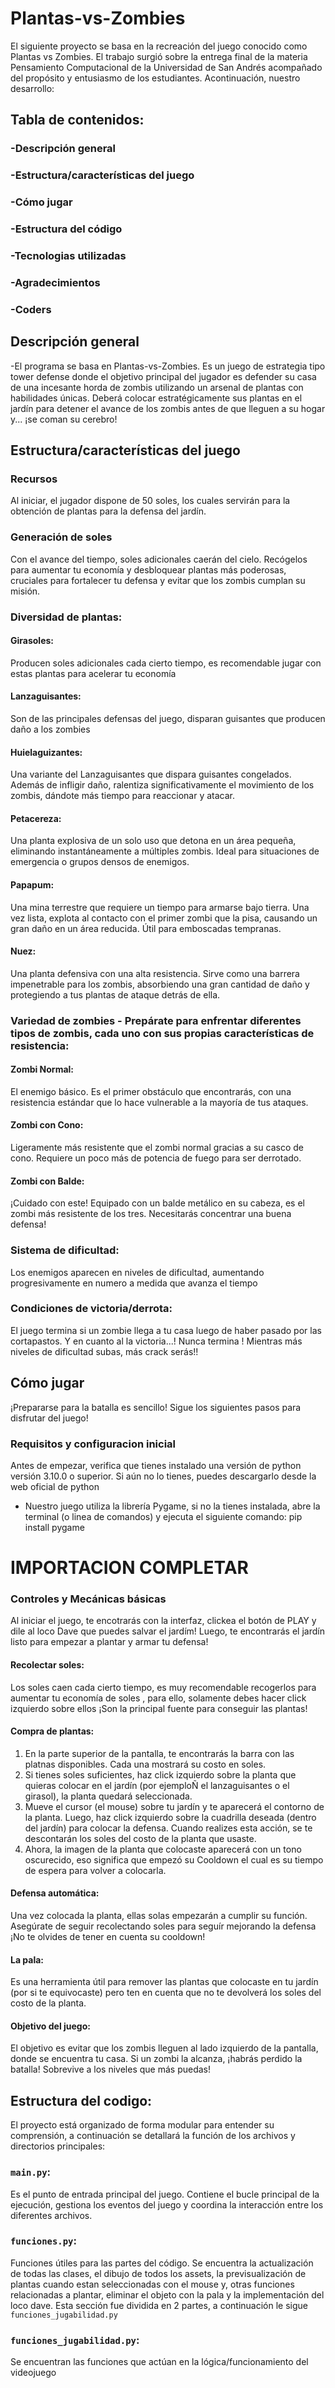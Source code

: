 # Plantas-vs-Zombies

El siguiente proyecto se basa en la recreación del juego conocido como Plantas vs Zombies. El trabajo surgió sobre la entrega final de la materia Pensamiento Computacional de la Universidad de San Andrés acompañado del propósito y entusiasmo de los estudiantes. Acontinuación, nuestro desarrollo:

## Tabla de contenidos:
###   -Descripción general
###   -Estructura/características del juego
###   -Cómo jugar
###   -Estructura del código
###   -Tecnologias utilizadas
###   -Agradecimientos
###   -Coders

## **Descripción general**

-El programa se basa en Plantas-vs-Zombies. Es un juego de estrategia tipo tower defense donde el objetivo principal del jugador es defender su casa de una incesante horda de zombis utilizando un arsenal de
plantas con habilidades únicas. Deberá colocar estratégicamente sus plantas en el jardín para detener el avance de los zombis antes de que lleguen a su hogar y...  ¡se coman su cerebro! 

## Estructura/características del juego

  ### Recursos
  Al iniciar, el jugador dispone de 50 soles, los cuales servirán para la obtención de plantas para la defensa del jardín.
  
  ### Generación de soles
  Con el avance del tiempo, soles adicionales caerán del cielo. Recógelos para aumentar tu economía y desbloquear plantas más poderosas, cruciales para fortalecer tu defensa y evitar que los zombis cumplan su
  misión.
  
  ### Diversidad de plantas:
  
   #### Girasoles: 
  Producen soles adicionales cada cierto tiempo, es recomendable jugar con estas plantas para acelerar tu economía
   #### Lanzaguisantes:
  Son de las principales defensas del juego, disparan guisantes que producen daño a los zombies
   #### Huielaguizantes:
  Una variante del Lanzaguisantes que dispara guisantes congelados. Además de infligir daño, ralentiza significativamente el movimiento de los zombis, dándote más tiempo para reaccionar y atacar.
   #### Petacereza:
  Una planta explosiva de un solo uso que detona en un área pequeña, eliminando instantáneamente a múltiples zombis. Ideal para situaciones de emergencia o grupos densos de enemigos.
   #### Papapum:
  Una mina terrestre que requiere un tiempo para armarse bajo tierra. Una vez lista, explota al contacto con el primer zombi que la pisa, causando un gran daño en un área reducida. Útil para emboscadas tempranas.
   #### Nuez:
  Una planta defensiva con una alta resistencia. Sirve como una barrera impenetrable para los zombis, absorbiendo una gran cantidad de daño y protegiendo a tus plantas de ataque detrás de ella.

  ### Variedad de zombies - Prepárate para enfrentar diferentes tipos de zombis, cada uno con sus propias características de resistencia:
  
  #### Zombi Normal: 
  El enemigo básico. Es el primer obstáculo que encontrarás, con una resistencia estándar que lo hace vulnerable a la mayoría de tus ataques.

  #### Zombi con Cono: 
  Ligeramente más resistente que el zombi normal gracias a su casco de cono. Requiere un poco más de potencia de fuego para ser derrotado.

  #### Zombi con Balde: 
  ¡Cuidado con este! Equipado con un balde metálico en su cabeza, es el zombi más resistente de los tres. Necesitarás concentrar una buena defensa!

  ### Sistema de dificultad: 
  Los enemigos aparecen en niveles de dificultad, aumentando progresivamente en numero a medida que avanza el tiempo

  ### Condiciones de victoria/derrota:
  El juego termina si un zombie llega a tu casa luego de haber pasado por las cortapastos. Y en cuanto al la victoria...! Nunca termina ! Mientras más niveles de dificultad subas, más crack serás!!

  ## Cómo jugar
  ¡Prepararse para la batalla es sencillo! Sigue los siguientes pasos para disfrutar del juego!

  ### Requisitos y configuracion inicial
  Antes de empezar, verifica que tienes instalado una versión de python versión 3.10.0 o superior. Si aún no lo tienes, puedes descargarlo desde la web oficial de python

  - Nuestro juego utiliza la librería Pygame, si no la tienes instalada, abre la terminal (o linea de comandos) y ejecuta el siguiente comando: pip install pygame
    
     
 # IMPORTACION COMPLETAR

  ### Controles y Mecánicas básicas
  Al iniciar el juego, te encotrarás con la interfaz, clickea el botón de PLAY y dile al loco Dave que puedes salvar el jardím! Luego, te encontrarás el jardín listo para empezar a plantar y armar tu defensa!

   #### Recolectar soles:
   Los soles caen cada cierto tiempo, es muy recomendable recogerlos para aumentar tu economía de soles , para ello, solamente debes hacer click izquierdo sobre ellos ¡Son la principal fuente para conseguir las
   plantas!

   #### Compra de plantas:
   1) En la parte superior de la pantalla, te encontrarás la barra con las platnas disponibles. Cada una mostrará su costo en soles.
   2) Si tienes soles suficientes, haz click izquierdo sobre la planta que quieras colocar en el jardín (por ejemploÑ el lanzaguisantes o el girasol), la planta quedará seleccionada.
   3) Mueve el cursor (el mouse) sobre tu jardín y te aparecerá el contorno de la planta. Luego, haz click izquierdo sobre la cuadrilla deseada (dentro del jardín) para colocar la defensa. Cuando realizes esta      acción, se te descontarán los soles del costo de la planta que usaste.
   4) Ahora, la imagen de la planta que colocaste aparecerá con un tono oscurecido, eso significa que empezó su Cooldown el cual es su tiempo de espera para volver a colocarla.

   #### Defensa automática:
   Una vez colocada la planta, ellas solas empezarán a cumplir su función. Asegúrate de seguir recolectando soles para seguír mejorando la defensa ¡No te olvides de tener en cuenta su cooldown!

   #### La pala:
   Es una herramienta útil para remover las plantas que colocaste en tu jardín (por si te equivocaste) pero ten en cuenta que no te devolverá los soles del costo de la planta.

   #### Objetivo del juego:
   El objetivo es evitar que los zombis lleguen al lado izquierdo de la pantalla, donde se encuentra tu casa. Si un zombi la alcanza, ¡habrás perdido la batalla! Sobrevive a los niveles que más puedas!
   
   ## Estructura del codigo:
  El proyecto está organizado de forma modular para entender su comprensión, a continuación se detallará la función de los archivos y directorios principales:
  
  ###  `main.py`:
   Es el punto de entrada principal del juego. Contiene el bucle principal de la ejecución, gestiona los eventos del juego y coordina la interacción entre los diferentes archivos.
   
  ### `funciones.py`:
  Funciones útiles para las partes del código. Se encuentra la actualización de todas las clases, el dibujo de todos los assets, la previsualización de plantas cuando estan seleccionadas con el mouse y, otras funciones relacionadas a plantar, eliminar el objeto con la pala y la implementación del loco dave. Esta sección fue dividida en 2 partes, a continuación le sigue `funciones_jugabilidad.py`
  
  ### `funciones_jugabilidad.py`:
   Se encuentran las funciones que actúan en la lógica/funcionamiento del videojuego 



   
